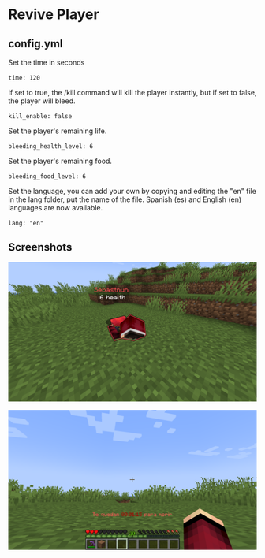 # Revive Player

## config.yml
Set the time in seconds

    time: 120

If set to true, the /kill command will kill the player instantly, but if set to false, the player will bleed.

    kill_enable: false

Set the player's remaining life.

    bleeding_health_level: 6

Set the player's remaining food.

    bleeding_food_level: 6

Set the language, you can add your own by copying and editing the "en" file in the lang folder, put the name of the file.
Spanish (es) and English (en) languages are now available.

    lang: "en"

## Screenshots
![Third Person](https://raw.githubusercontent.com/Sebastnun/RevivePlayer/main/img/third_2.png?token=GHSAT0AAAAAABWJCZ3HZS2ZEICBWZWGCZFIYX3H24A)

![Player Bleending](https://raw.githubusercontent.com/Sebastnun/RevivePlayer/main/img/other_1.png?token=GHSAT0AAAAAABWJCZ3GMT37WIAZMORRL53KYX3H3ZA)
